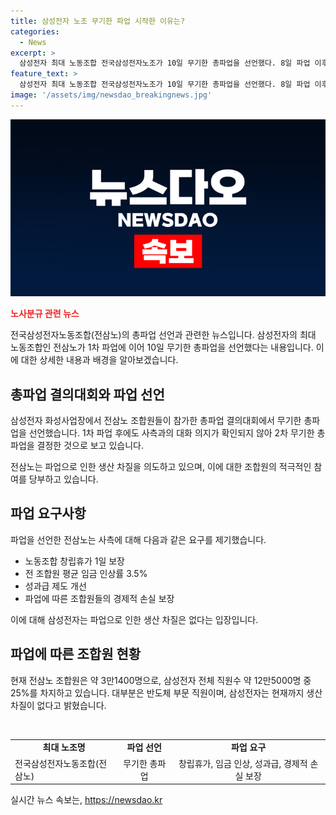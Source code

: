 ```yaml
---
title: 삼성전자 노조 무기한 파업 시작한 이유는?
categories:
  - News
excerpt: >
  삼성전자 최대 노동조합 전국삼성전자노조가 10일 무기한 총파업을 선언했다. 8일 파업 이후 대화 의지를 보이지 않은 사측에 임금, 성과급, 경제적 손실 보장 등을 요구하며 파업을 이어가겠다 밝혔다. 조합원 3만1400명이 총파업에 참여하고, 삼성전자는 현재까지 생산차질은 없다고 밝혀지고 있다.
feature_text: >
  삼성전자 최대 노동조합 전국삼성전자노조가 10일 무기한 총파업을 선언했다. 8일 파업 이후 대화 의지를 보이지 않은 사측에 임금, 성과급, 경제적 손실 보장 등을 요구하며 파업을 이어가겠다 밝혔다. 조합원 3만1400명이 총파업에 참여하고, 삼성전자는 현재까지 생산차질은 없다고 밝혀지고 있다.
image: '/assets/img/newsdao_breakingnews.jpg'
---
```


<p><img src="/assets/img/newsdao_breakingnews.jpg" alt="implanttips 속보" /></p>

<p><b><span style="color: #ee2323;">노사분규 관련 뉴스</span></b></p>

<p>전국삼성전자노동조합(전삼노)의 총파업 선언과 관련한 뉴스입니다. 삼성전자의 최대 노동조합인 전삼노가 1차 파업에 이어 10일 무기한 총파업을 선언했다는 내용입니다. 이에 대한 상세한 내용과 배경을 알아보겠습니다.</p>

<h2 data-ke-size="size26">총파업 결의대회와 파업 선언</h2>

<p>삼성전자 화성사업장에서 전삼노 조합원들이 참가한 총파업 결의대회에서 무기한 총파업을 선언했습니다. 1차 파업 후에도 사측과의 대화 의지가 확인되지 않아 2차 무기한 총파업을 결정한 것으로 보고 있습니다.</p>

<p data-ke-size="size16">전삼노는 파업으로 인한 생산 차질을 의도하고 있으며, 이에 대한 조합원의 적극적인 참여를 당부하고 있습니다.</p>

<h2 data-ke-size="size26">파업 요구사항</h2>

<p>파업을 선언한 전삼노는 사측에 대해 다음과 같은 요구를 제기했습니다.</p>

<ul>
    <li>노동조합 창립휴가 1일 보장</li>
    <li>전 조합원 평균 임금 인상률 3.5%</li>
    <li>성과급 제도 개선</li>
    <li>파업에 따른 조합원들의 경제적 손실 보장</li>
</ul>

<p data-ke-size="size16">이에 대해 삼성전자는 파업으로 인한 생산 차질은 없다는 입장입니다.</p>

<h2 data-ke-size="size26">파업에 따른 조합원 현황</h2>

<p>현재 전삼노 조합원은 약 3만1400명으로, 삼성전자 전체 직원수 약 12만5000명 중 25%를 차지하고 있습니다. 대부분은 반도체 부문 직원이며, 삼성전자는 현재까지 생산 차질이 없다고 밝혔습니다.</p>

<p data-ke-size="size16">&nbsp;</p>

<table>
<tbody>
    <tr>
    <td style="text-align: center; height: 17px;"><b>최대 노조명</b></td>
    <td style="text-align: center; height: 17px;"><b>파업 선언</b></td>
    <td style="text-align: center; height: 17px;"><b>파업 요구</b></td>
    </tr>
    <tr>
    <td style="height: 17px;">전국삼성전자노동조합(전삼노)</td>
    <td style="text-align: center; height: 17px;">무기한 총파업</td>
    <td style="text-align: center; height: 17px;">창립휴가, 임금 인상, 성과급, 경제적 손실 보장</td>
    </tr>
</tbody>
</table>
실시간 뉴스 속보는, <a href="https://newsdao.kr" rel="dofollow">https://newsdao.kr</a>



